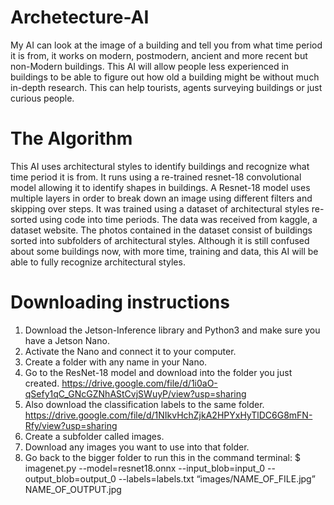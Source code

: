 # Archetecture-AI
My AI can look at the image of a building and tell you from what time period it is from, it works on modern, postmodern, ancient and more recent but non-Modern buildings. This AI will allow people less experienced in buildings to be able to figure out how old a building might be without much in-depth research. This can help tourists, agents surveying buildings or just curious people. 


# The Algorithm
This AI uses architectural styles to identify buildings and recognize what time period it is from. It runs using a re-trained resnet-18 convolutional model allowing it to identify shapes in buildings. A Resnet-18 model uses multiple layers in order to break down an image using different filters and skipping over steps. It was trained using a dataset of architectural styles re-sorted using code into time periods. The data was received from kaggle, a dataset website. The photos contained in the dataset consist of buildings sorted into subfolders of architectural styles. Although it is still confused about some buildings now, with more time, training and data, this AI will be able to fully recognize architectural styles.


# Downloading instructions
1. Download the Jetson-Inference library and Python3 and make sure you have a Jetson Nano.
2. Activate the Nano and connect it to your computer.
3. Create a folder with any name in your Nano.
4. Go to the ResNet-18 model and download into the folder you just created.
   https://drive.google.com/file/d/1i0aO-qSefy1qC_GNcGZNhAStCvjSWuyP/view?usp=sharing 
5. Also download the classification labels to the same folder.
   https://drive.google.com/file/d/1NIkvHchZjkA2HPYxHyTlDC6G8mFN-Rfy/view?usp=sharing
6. Create a subfolder called images.
7. Download any images you want to use into that folder.
8. Go back to the bigger folder to run this in the command terminal:
   $ imagenet.py --model=resnet18.onnx --input_blob=input_0 --output_blob=output_0 --labels=labels.txt “images/NAME_OF_FILE.jpg” NAME_OF_OUTPUT.jpg

